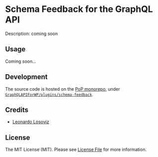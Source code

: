 # Schema Feedback for the GraphQL API

Description: coming soon

## Usage

Coming soon...

## Development

The source code is hosted on the [PoP monorepo](https://github.com/leoloso/PoP), under [`GraphQLAPIForWP/plugins/schema-feedback`](https://github.com/leoloso/PoP/tree/master/layers/GraphQLAPIForWP/plugins/schema-feedback).

## Credits

- [Leonardo Losoviz][link-author]

## License

The MIT License (MIT). Please see [License File](LICENSE.md) for more information.

[link-author]: https://github.com/leoloso

